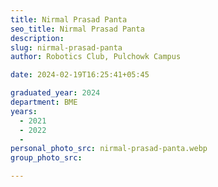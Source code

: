 ```yaml
---
title: Nirmal Prasad Panta
seo_title: Nirmal Prasad Panta
description: 
slug: nirmal-prasad-panta
author: Robotics Club, Pulchowk Campus

date: 2024-02-19T16:25:41+05:45

graduated_year: 2024
department: BME
years:
  - 2021
  - 2022
  - 
personal_photo_src: nirmal-prasad-panta.webp
group_photo_src: 

---
```


